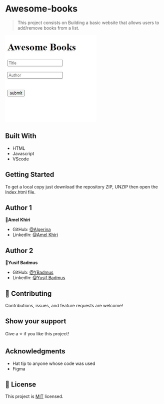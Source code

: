 # Awesome-books

> This project consists on Building a basic website that allows users to add/remove books from a list.

![screenshot](./img/screen.JPG)

## Built With

- HTML
- Javascript
- VScode


## Getting Started

To get a local copy just download the repository ZIP, UNZIP then open the Index.html file.

## Author 1

👤**Amel Khiri**

- GitHub: [@Algerina](https://github.com/Algerina)
- LinkedIn: [@Amel Khiri](https://linkedin.com/in/amel-khiri-qahwadji-37a550135)


## Author 2

👤**Yusif Badmus**

- GitHub: [@YBadmus](https://github.com/ybadmus)
- LinkedIn: [@Yusif Badmus](https://www.linkedin.com/in/ybadmus)



## 🤝 Contributing

Contributions, issues, and feature requests are welcome!

## Show your support

Give a ⭐️ if you like this project!

## Acknowledgments

- Hat tip to anyone whose code was used
- Figma

## 📝 License

This project is [MIT](./MIT.md) licensed.